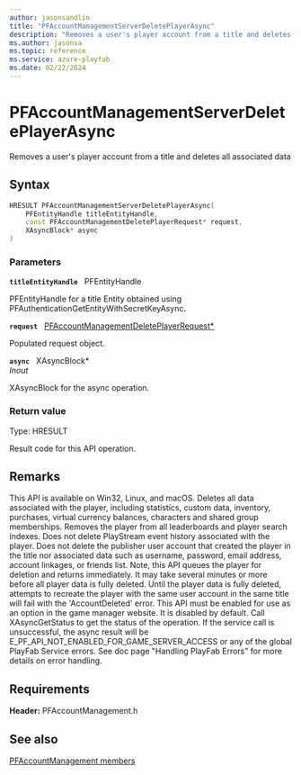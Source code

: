 ```yaml
---
author: jasonsandlin
title: "PFAccountManagementServerDeletePlayerAsync"
description: "Removes a user's player account from a title and deletes all associated data"
ms.author: jasonsa
ms.topic: reference
ms.service: azure-playfab
ms.date: 02/22/2024
---
```


# PFAccountManagementServerDeletePlayerAsync  

Removes a user's player account from a title and deletes all associated data  

## Syntax  
  
```cpp
HRESULT PFAccountManagementServerDeletePlayerAsync(  
    PFEntityHandle titleEntityHandle,  
    const PFAccountManagementDeletePlayerRequest* request,  
    XAsyncBlock* async  
)  
```  
  
### Parameters  
  
**`titleEntityHandle`** &nbsp; PFEntityHandle  
  
PFEntityHandle for a title Entity obtained using PFAuthenticationGetEntityWithSecretKeyAsync.  
  
**`request`** &nbsp; [PFAccountManagementDeletePlayerRequest*](../../pfaccountmanagementtypes/structs/pfaccountmanagementdeleteplayerrequest.md)  
  
Populated request object.  
  
**`async`** &nbsp; XAsyncBlock*  
*_Inout_*  
  
XAsyncBlock for the async operation.  
  
  
### Return value
Type: HRESULT
  
Result code for this API operation.
  
## Remarks  
  
This API is available on Win32, Linux, and macOS. Deletes all data associated with the player, including statistics, custom data, inventory, purchases, virtual currency balances, characters and shared group memberships. Removes the player from all leaderboards and player search indexes. Does not delete PlayStream event history associated with the player. Does not delete the publisher user account that created the player in the title nor associated data such as username, password, email address, account linkages, or friends list. Note, this API queues the player for deletion and returns immediately. It may take several minutes or more before all player data is fully deleted. Until the player data is fully deleted, attempts to recreate the player with the same user account in the same title will fail with the 'AccountDeleted' error. This API must be enabled for use as an option in the game manager website. It is disabled by default. Call XAsyncGetStatus to get the status of the operation. If the service call is unsuccessful, the async result will be E_PF_API_NOT_ENABLED_FOR_GAME_SERVER_ACCESS or any of the global PlayFab Service errors. See doc page "Handling PlayFab Errors" for more details on error handling.
  
## Requirements  
  
**Header:** PFAccountManagement.h
  
## See also  
[PFAccountManagement members](../pfaccountmanagement_members.md)  

  
  
